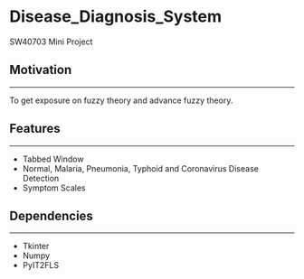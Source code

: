 # Disease_Diagnosis_System
SW40703 Mini Project


## Motivation
------------------
To get exposure on fuzzy theory and advance fuzzy theory. <br />


## Features
------------------
- Tabbed Window
- Normal, Malaria, Pneumonia, Typhoid and Coronavirus Disease Detection
- Symptom Scales


## Dependencies
------------------
- Tkinter 
- Numpy
- PyIT2FLS
